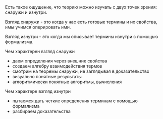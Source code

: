 Есть такое ощущение, что теорию можно изучать с двух точек зрения: снаружи и изнутри. 

Взгляд снаружи - это когда у нас есть готовые термины и их свойства, имы учимся оперировать ими.

Взгляд изнутри - это когда мы описывает термины изнутри с помощью формализма. 



Чем характерен взгляд снаружи
- даем определения через внешние свойства
- создаем алгебру взаимодействия термов
- смотрим на теоремы снаружи, не заглядывая в доказательство
- визуально понятные результаты
- аглоритмически понятные алгоритмы, вычисления

Чем характере взгляд изнутри
- пытаемся дать четкие определения терминам с помощью формализма
- разбираем доказательства
